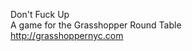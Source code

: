 Don't Fuck Up <br/>
A game for the Grasshopper Round Table <br/>
<a href="http://grasshoppernyc.com">http://grasshoppernyc.com</a>
